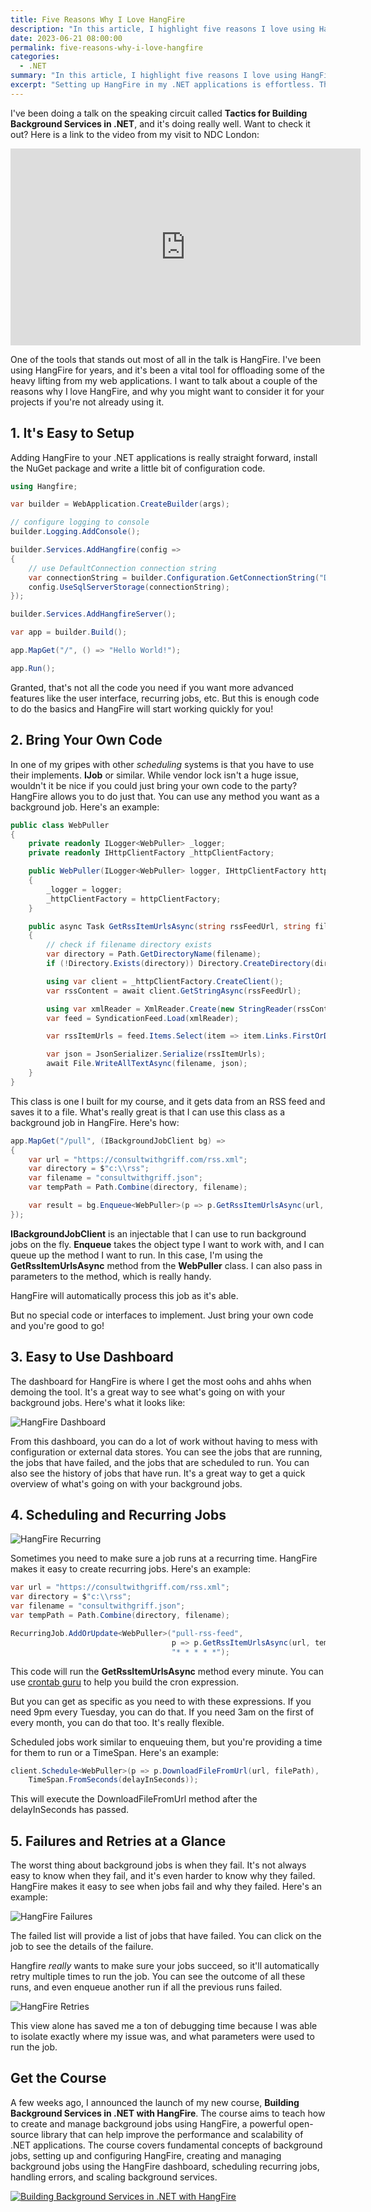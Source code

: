 ```yaml
---
title: Five Reasons Why I Love HangFire
description: "In this article, I highlight five reasons I love using HangFire to create background services in my .NET applications. First, HangFire's setup process is extremely straightforward - I need to install the NuGet package and do a bit of configuration. Second, HangFire allows me to use my existing code, thus reducing any dependency on specific vendors and increasing the flexibility of my applications. The third factor I appreciate is the user-friendly dashboard of HangFire, which provides a clear and concise overview of all my running, failed, and scheduled jobs. Fourth, HangFire simplifies the process of scheduling and creating recurring jobs, offering flexible configurations to suit my needs. Lastly, HangFire's error management system is commendable. It attempts to run a job multiple times if it fails, making my debugging process significantly more efficient. I also introduce my new course on HangFire in the article, aiming to help others improve the performance and scalability of their .NET applications using this remarkable tool."
date: 2023-06-21 08:00:00
permalink: five-reasons-why-i-love-hangfire
categories:
  - .NET
summary: "In this article, I highlight five reasons I love using HangFire to create background services in my .NET applications. First, HangFire's setup process is extremely straightforward - I need to install the NuGet package and do a bit of configuration. Second, HangFire allows me to use my existing code, thus reducing any dependency on specific vendors and increasing the flexibility of my applications. The third factor I appreciate is the user-friendly dashboard of HangFire, which provides a clear and concise overview of all my running, failed, and scheduled jobs. Fourth, HangFire simplifies the process of scheduling and creating recurring jobs, offering flexible configurations to suit my needs. Lastly, HangFire's error management system is commendable. It attempts to run a job multiple times if it fails, making my debugging process significantly more efficient. I also introduce my new course on HangFire in the article, aiming to help others improve the performance and scalability of their .NET applications using this remarkable tool."
excerpt: "Setting up HangFire in my .NET applications is effortless. This library helps me offload the strenuous tasks from my web applications by establishing background services using my existing code without requiring special interfaces. Its dashboard is handy for managing jobs and gives me a clear view of the active, failed, and scheduled jobs. For scheduling and recurring jobs, HangFire provides flexible configurations. If it fails, it'll make multiple attempts to run a job, making debugging a breeze for me."
---
```


I've been doing a talk on the speaking circuit called **Tactics for Building Background Services in .NET**, and it's doing really well.  Want to check it out?  Here is a link to the video from my visit to NDC London:

<iframe width="560" height="315" src="https://www.youtube.com/embed/48cdGLIvYAM" frameborder="0" allowfullscreen></iframe>  

One of the tools that stands out most of all in the talk is HangFire.  I've been using HangFire for years, and it's been a vital tool for offloading some of the heavy lifting from my web applications.  I want to talk about a couple of the reasons why I love HangFire, and why you might want to consider it for your projects if you're not already using it.

## 1. It's Easy to Setup  

Adding HangFire to your .NET applications is really straight forward, install the NuGet package and write a little bit of configuration code.

```csharp
using Hangfire;

var builder = WebApplication.CreateBuilder(args);

// configure logging to console
builder.Logging.AddConsole();

builder.Services.AddHangfire(config =>
{
    // use DefaultConnection connection string
    var connectionString = builder.Configuration.GetConnectionString("DefaultConnection");
    config.UseSqlServerStorage(connectionString);
});

builder.Services.AddHangfireServer();

var app = builder.Build();

app.MapGet("/", () => "Hello World!");

app.Run();
```

Granted, that's not all the code you need if you want more advanced features like the user interface, recurring jobs, etc.  But this is enough code to do the basics and HangFire will start working quickly for you!

## 2. Bring Your Own Code

In one of my gripes with other *scheduling* systems is that you have to use their implements.  **IJob** or similar.  While vendor lock isn't a huge issue, wouldn't it be nice if you could just bring your own code to the party?  HangFire allows you to do just that.  You can use any method you want as a background job.  Here's an example:

```csharp
public class WebPuller
{
    private readonly ILogger<WebPuller> _logger;
    private readonly IHttpClientFactory _httpClientFactory;

    public WebPuller(ILogger<WebPuller> logger, IHttpClientFactory httpClientFactory )
    {
        _logger = logger;
        _httpClientFactory = httpClientFactory;
    }

    public async Task GetRssItemUrlsAsync(string rssFeedUrl, string filename)
    {
        // check if filename directory exists
        var directory = Path.GetDirectoryName(filename);
        if (!Directory.Exists(directory)) Directory.CreateDirectory(directory);

        using var client = _httpClientFactory.CreateClient();
        var rssContent = await client.GetStringAsync(rssFeedUrl);

        using var xmlReader = XmlReader.Create(new StringReader(rssContent));
        var feed = SyndicationFeed.Load(xmlReader);

        var rssItemUrls = feed.Items.Select(item => item.Links.FirstOrDefault()?.Uri.AbsoluteUri).ToList();

        var json = JsonSerializer.Serialize(rssItemUrls);
        await File.WriteAllTextAsync(filename, json);
    }
}
```

This class is one I built for my course, and it gets data from an RSS feed and saves it to a file.  What's really great is that I can use this class as a background job in HangFire.  Here's how:

```csharp
app.MapGet("/pull", (IBackgroundJobClient bg) =>
{
    var url = "https://consultwithgriff.com/rss.xml";
    var directory = $"c:\\rss";
    var filename = "consultwithgriff.json";
    var tempPath = Path.Combine(directory, filename);

    var result = bg.Enqueue<WebPuller>(p => p.GetRssItemUrlsAsync(url, tempPath));
});
```

**IBackgroundJobClient** is an injectable that I can use to run background jobs on the fly.  **Enqueue** takes the object type I want to work with, and I can queue up the method I want to run.  In this case, I'm using the **GetRssItemUrlsAsync** method from the **WebPuller** class.  I can also pass in parameters to the method, which is really handy.

HangFire will automatically process this job as it's able.

But no special code or interfaces to implement.  Just bring your own code and you're good to go!

## 3. Easy to Use Dashboard

The dashboard for HangFire is where I get the most oohs and ahhs when demoing the tool.  It's a great way to see what's going on with your background jobs.  Here's what it looks like:

![HangFire Dashboard](.//blog-images/2023-06-19-hangfire-dashboard.png)

From this dashboard, you can do a lot of work without having to mess with configuration or external data stores.  You can see the jobs that are running, the jobs that have failed, and the jobs that are scheduled to run.  You can also see the history of jobs that have run.  It's a great way to get a quick overview of what's going on with your background jobs.

## 4. Scheduling and Recurring Jobs

![HangFire Recurring](.//blog-images/2023-06-19-hangfire-recurring.png)

Sometimes you need to make sure a job runs at a recurring time.  HangFire makes it easy to create recurring jobs.  Here's an example:

```csharp
var url = "https://consultwithgriff.com/rss.xml";
var directory = $"c:\\rss";
var filename = "consultwithgriff.json";
var tempPath = Path.Combine(directory, filename);

RecurringJob.AddOrUpdate<WebPuller>("pull-rss-feed",
                                    p => p.GetRssItemUrlsAsync(url, tempPath),
                                    "* * * * *");
```

This code will run the **GetRssItemUrlsAsync** method every minute.  You can use [crontab guru](https://crontab.guru/) to help you build the cron expression.  

But you can get as specific as you need to with these expressions.  If you need 9pm every Tuesday, you can do that.  If you need 3am on the first of every month, you can do that too.  It's really flexible.

Scheduled jobs work similar to enqueuing them, but you're providing a time for them to run or a TimeSpan.  Here's an example:

```csharp
client.Schedule<WebPuller>(p => p.DownloadFileFromUrl(url, filePath),
    TimeSpan.FromSeconds(delayInSeconds));
```

This will execute the DownloadFileFromUrl method after the delayInSeconds has passed.  

## 5. Failures and Retries at a Glance

The worst thing about background jobs is when they fail.  It's not always easy to know when they fail, and it's even harder to know why they failed.  HangFire makes it easy to see when jobs fail and why they failed.  Here's an example:

![HangFire Failures](.//blog-images/2023-06-19-hangfire-failures.png)

The failed list will provide a list of jobs that have failed.  You can click on the job to see the details of the failure. 

Hangfire *really* wants to make sure your jobs succeed, so it'll automatically retry multiple times to run the job.  You can see the outcome of all these runs, and even enqueue another run if all the previous runs failed.

![HangFire Retries](.//blog-images/2023-06-19-hangfire-retry.png)

This view alone has saved me a ton of debugging time because I was able to isolate exactly where my issue was, and what parameters were used to run the job.  

## Get the Course

A few weeks ago, I announced the launch of my new course, **Building Background Services in .NET with HangFire**.  The course aims to teach how to create and manage background jobs using HangFire, a powerful open-source library that can help improve the performance and scalability of .NET applications.  The course covers fundamental concepts of background jobs, setting up and configuring HangFire, creating and managing background jobs using the HangFire dashboard, scheduling recurring jobs, handling errors, and scaling background services.

[![Building Background Services in .NET with HangFire](.//blog-images/hangfire-udemy.png)](https://www.udemy.com/course/building-background-services-in-net-with-hangfire/?referralCode=ADE705B8BB4A44749A7D)